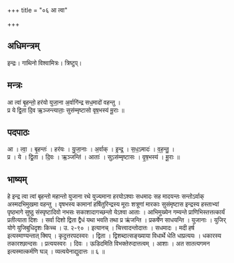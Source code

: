 +++
title = "०६ आ त्वा"

+++
## अधिमन्त्रम्
इन्द्रः। गाथिनो विश्वामित्रः। त्रिष्टुप्।

## मन्त्रः
आ त्वा॑ बृ॒हन्तो॒ हर॑यो युजा॒ना अ॒र्वागि॑न्द्र सध॒मादो॑ वहन्तु ।  
प्र ये द्वि॒ता दि॒व ऋ॒ञ्जन्त्याताः॒ सुस॑म्मृष्टासो वृष॒भस्य॑ मू॒राः ॥

## पदपाठः
आ । त्वा॒ । बृ॒हन्तः॑ । हर॑यः । यु॒जा॒नाः । अ॒र्वाक् । इ॒न्द्र॒ । स॒ध॒ऽमादः॑ । व॒ह॒न्तु॒ ।  
प्र । ये । द्वि॒ता । दि॒वः । ऋ॒ञ्जन्ति॑ । आताः॑ । सुऽस॑म्मृष्टासः । वृ॒ष॒भस्य॑ । मू॒राः ॥

## भाष्यम्
हे इन्द्र त्वा त्वां बृहन्तो महान्तो युजाना रथे युज्यमाना हरयोऽश्वाः सधमादः सह मादयन्तः सन्तोऽर्वाक् अस्मदभिमुखमा वहन्तु । वृषभस्य कामानां हर्षितुरिन्द्रस्य मूराः शत्रूणां मारकाः सुसंमृष्टास इन्द्रस्य हस्ताभ्यां पृष्ठभागे सुष्ठु संस्पृष्टादिवो नभसः सकाशादागच्छन्तो येऽश्वा आताः । आभिमुख्येन गम्यन्ते प्राणिभिस्तत्तत्कार्यं प्रतीत्याता दिशः । सर्वा दिशो द्विता द्वैधं यथा भवति तथा प्र ऋंजन्ति । प्रकर्षेण साधयन्ति । युजानाः । युजिर् योगे युजिबुधिदृशः किच्च । उ. २-९० । इत्यानच् । चित्त्वादन्तोदात्तः । सधमादः । मदी हर्ष इत्यस्माण्यन्तात् क्विप् । कृदुत्तरपदस्वरः । द्विता । द्विशब्दात्सङ्ख्याया विधार्थे धेति धाप्रत्ययः । धकारस्य तकारश्छान्दसः । प्रत्ययस्वरः । दिवः । ऊडिदमिति विभक्तेरुदात्तत्वम् । आशाः । अत सातत्यगमन इत्यस्मात्कर्मणि घञ् । व्यत्ययेनाद्युदात्तः ॥ ६ ॥